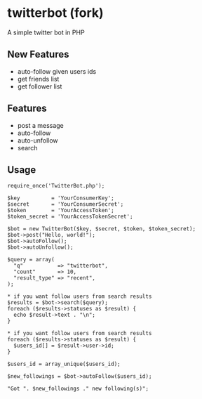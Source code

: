 twitterbot (fork)
==========

A simple twitter bot in PHP

New Features
------------
* auto-follow given users ids
* get friends list
* get follower list


Features
--------
* post a message
* auto-follow
* auto-unfollow
* search


Usage
-----
    require_once('TwitterBot.php');

    $key          = 'YourConsumerKey';
    $secret       = 'YourConsumerSecret';
    $token        = 'YourAccessToken';
    $token_secret = 'YourAccessTokenSecret';

    $bot = new TwitterBot($key, $secret, $token, $token_secret);
    $bot->post("Hello, world!");
    $bot->autoFollow();
    $bot->autoUnfollow();

    $query = array(
      "q"           => "twitterbot",
      "count"       => 10,
      "result_type" => "recent",
    );

    * if you want follow users from search results
    $results = $bot->search($query);
    foreach ($results->statuses as $result) {
      echo $result->text . "\n";
    }

    * if you want follow users from search results
    foreach ($results->statuses as $result) {
      $users_id[] = $result->user->id;
    }

    $users_id = array_unique($users_id);

    $new_followings = $bot->autoFollow($users_id);

    "Got ". $new_followings ." new following(s)";